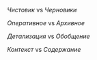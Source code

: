 *Чистовик* vs *Черновики*

*Оперативное* vs *Архивное*

*Детализация* vs *Обобщение*

*Контекст* vs *Содержание*
